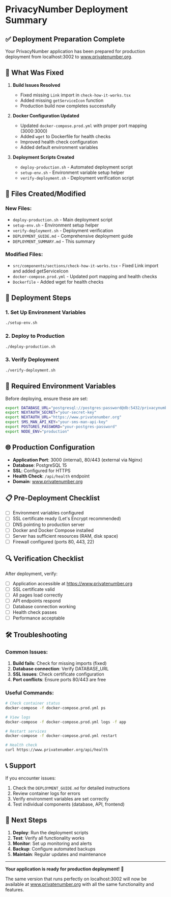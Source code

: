 # PrivacyNumber Deployment Summary

## ✅ Deployment Preparation Complete

Your PrivacyNumber application has been prepared for production deployment from localhost:3002 to www.privatenumber.org.

## 🔧 What Was Fixed

1. **Build Issues Resolved**
   - Fixed missing `Link` import in `check-how-it-works.tsx`
   - Added missing `getServiceIcon` function
   - Production build now completes successfully

2. **Docker Configuration Updated**
   - Updated `docker-compose.prod.yml` with proper port mapping (3000:3000)
   - Added `wget` to Dockerfile for health checks
   - Improved health check configuration
   - Added default environment variables

3. **Deployment Scripts Created**
   - `deploy-production.sh` - Automated deployment script
   - `setup-env.sh` - Environment variable setup helper
   - `verify-deployment.sh` - Deployment verification script

## 📁 Files Created/Modified

### New Files:
- `deploy-production.sh` - Main deployment script
- `setup-env.sh` - Environment setup helper
- `verify-deployment.sh` - Deployment verification
- `DEPLOYMENT_GUIDE.md` - Comprehensive deployment guide
- `DEPLOYMENT_SUMMARY.md` - This summary

### Modified Files:
- `src/components/sections/check-how-it-works.tsx` - Fixed Link import and added getServiceIcon
- `docker-compose.prod.yml` - Updated port mapping and health checks
- `Dockerfile` - Added wget for health checks

## 🚀 Deployment Steps

### 1. Set Up Environment Variables
```bash
./setup-env.sh
```

### 2. Deploy to Production
```bash
./deploy-production.sh
```

### 3. Verify Deployment
```bash
./verify-deployment.sh
```

## 🔑 Required Environment Variables

Before deploying, ensure these are set:

```bash
export DATABASE_URL="postgresql://postgres:password@db:5432/privacynumber"
export NEXTAUTH_SECRET="your-secret-key"
export NEXTAUTH_URL="https://www.privatenumber.org"
export SMS_MAN_API_KEY="your-sms-man-api-key"
export POSTGRES_PASSWORD="your-postgres-password"
export NODE_ENV="production"
```

## 🌐 Production Configuration

- **Application Port**: 3000 (internal), 80/443 (external via Nginx)
- **Database**: PostgreSQL 15
- **SSL**: Configured for HTTPS
- **Health Check**: `/api/health` endpoint
- **Domain**: www.privatenumber.org

## 📋 Pre-Deployment Checklist

- [ ] Environment variables configured
- [ ] SSL certificate ready (Let's Encrypt recommended)
- [ ] DNS pointing to production server
- [ ] Docker and Docker Compose installed
- [ ] Server has sufficient resources (RAM, disk space)
- [ ] Firewall configured (ports 80, 443, 22)

## 🔍 Verification Checklist

After deployment, verify:
- [ ] Application accessible at https://www.privatenumber.org
- [ ] SSL certificate valid
- [ ] All pages load correctly
- [ ] API endpoints respond
- [ ] Database connection working
- [ ] Health check passes
- [ ] Performance acceptable

## 🛠️ Troubleshooting

### Common Issues:
1. **Build fails**: Check for missing imports (fixed)
2. **Database connection**: Verify DATABASE_URL
3. **SSL issues**: Check certificate configuration
4. **Port conflicts**: Ensure ports 80/443 are free

### Useful Commands:
```bash
# Check container status
docker-compose -f docker-compose.prod.yml ps

# View logs
docker-compose -f docker-compose.prod.yml logs -f app

# Restart services
docker-compose -f docker-compose.prod.yml restart

# Health check
curl https://www.privatenumber.org/api/health
```

## 📞 Support

If you encounter issues:
1. Check the `DEPLOYMENT_GUIDE.md` for detailed instructions
2. Review container logs for errors
3. Verify environment variables are set correctly
4. Test individual components (database, API, frontend)

## 🎯 Next Steps

1. **Deploy**: Run the deployment scripts
2. **Test**: Verify all functionality works
3. **Monitor**: Set up monitoring and alerts
4. **Backup**: Configure automated backups
5. **Maintain**: Regular updates and maintenance

---

**Your application is ready for production deployment!** 🚀

The same version that runs perfectly on localhost:3002 will now be available at www.privatenumber.org with all the same functionality and features.
